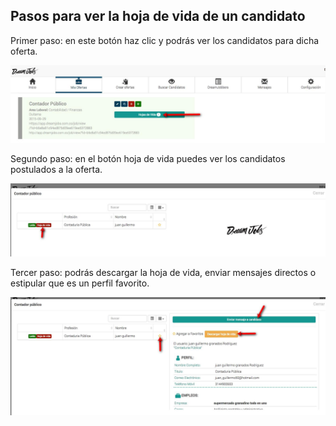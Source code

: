 ## Pasos para ver la hoja de vida de un candidato

Primer paso: en este botón haz clic y podrás ver los candidatos para dicha oferta.

![Prueba](/images/hojadevida-oferta.jpg)

Segundo paso: en el botón hoja de vida puedes ver los candidatos postulados a la oferta.

![Prueba](/images/hojadevida-candidatos-oferta.jpg)

Tercer paso: podrás descargar la hoja de vida, enviar mensajes directos o estipular que es un perfil favorito.

![Prueba](/images/hojadevida-funciones-oferta.jpg)
